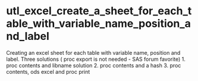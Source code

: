 # utl_excel_create_a_sheet_for_each_table_with_variable_name_position_and_label
 Creating an excel sheet for each table with variable name, position and label. Three solutions  ( proc export is not needed - SAS forum favorite)     1. proc contents and libname solution    2. proc contents and a hash    3. proc contents, ods excel and proc print
